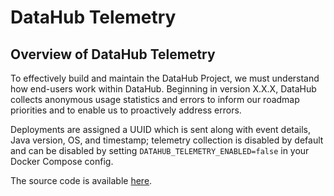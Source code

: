 # DataHub Telemetry

## Overview of DataHub Telemetry

To effectively build and maintain the DataHub Project, we must understand how end-users work within DataHub. Beginning in version X.X.X, DataHub collects anonymous usage statistics and errors to inform our roadmap priorities and to enable us to proactively address errors.

Deployments are assigned a UUID which is sent along with event details, Java version, OS, and timestamp; telemetry collection is disabled by default and can be disabled by setting `DATAHUB_TELEMETRY_ENABLED=false` in your Docker Compose config.


The source code is available [here](datahub/metadata-service/factories/src/main/java/com/linkedin/gms/factory/telemetry/TelemetryUtils.java).